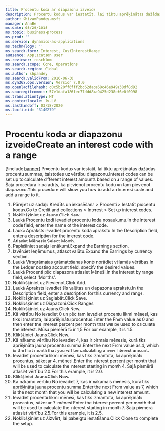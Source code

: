 ```yaml
---
title: Procentu koda ar diapazonu izveide
description: Procentu kodus var iestatīt, lai tiktu aprēķinātas dažādas procentu summas, balstoties uz vērtību diapazonu.
author: ShivamPandey-msft
manager: AnnBe
ms.date: 08/29/2018
ms.topic: business-process
ms.prod: ''
ms.service: dynamics-ax-applications
ms.technology: ''
ms.search.form: Interest, CustInterestRange
audience: Application User
ms.reviewer: roschlom
ms.search.scope: Core, Operations
ms.search.region: Global
ms.author: shpandey
ms.search.validFrom: 2016-06-30
ms.dyn365.ops.version: Version 7.0.0
ms.openlocfilehash: c0c5b20ff6fff2bc62daca68c46e949a38df8d92
ms.sourcegitcommit: 57e1dafa186fec77ddd8ba9425d238e36e0f0998
ms.translationtype: HT
ms.contentlocale: lv-LV
ms.lasthandoff: 03/18/2020
ms.locfileid: "3140279"
---
```

# <a name="create-an-interest-code-with-a-range"></a><span data-ttu-id="71334-103">Procentu koda ar diapazonu izveide</span><span class="sxs-lookup"><span data-stu-id="71334-103">Create an interest code with a range</span></span>

[!include [banner](../../includes/banner.md)]
<span data-ttu-id="71334-104">Procentu kodus var iestatīt, lai tiktu aprēķinātas dažādas procentu summas, balstoties uz vērtību diapazonu.</span><span class="sxs-lookup"><span data-stu-id="71334-104">Interest codes can be set up to calculate different interest amounts based on a range of values.</span></span> <span data-ttu-id="71334-105">Šajā procedūrā ir parādīts, kā pievienot procentu kodu un tam pievienot diapazonu.</span><span class="sxs-lookup"><span data-stu-id="71334-105">This procedure will show you how to add an interest code and add a range to it.</span></span>

1. <span data-ttu-id="71334-106">Pārejiet uz sadaļu Kredīts un iekasēšana > Procenti > Iestatīt procentu kodus.</span><span class="sxs-lookup"><span data-stu-id="71334-106">Go to Credit and collections > Interest > Set up interest codes.</span></span>
2. <span data-ttu-id="71334-107">Noklikšķiniet uz Jauns.</span><span class="sxs-lookup"><span data-stu-id="71334-107">Click New.</span></span>
3. <span data-ttu-id="71334-108">Laukā Procentu kodi ievadiet procentu koda nosaukumu.</span><span class="sxs-lookup"><span data-stu-id="71334-108">In the Interest code field, enter the name of the interest code.</span></span>
4. <span data-ttu-id="71334-109">Laukā Apraksts ievadiet procentu koda aprakstu.</span><span class="sxs-lookup"><span data-stu-id="71334-109">In the Description field, enter a description for the interest code.</span></span>
5. <span data-ttu-id="71334-110">Atlasiet Mēnesis.</span><span class="sxs-lookup"><span data-stu-id="71334-110">Select Month.</span></span>
6. <span data-ttu-id="71334-111">Paplašiniet sadaļu Ienākumi.</span><span class="sxs-lookup"><span data-stu-id="71334-111">Expand the Earnings section.</span></span>
7. <span data-ttu-id="71334-112">Izvērsiet Ieņēmumus, atlasot valūtu.</span><span class="sxs-lookup"><span data-stu-id="71334-112">Expand the Earnings by currency section.</span></span>
8. <span data-ttu-id="71334-113">Laukā Virsgrāmatas grāmatošanas konts norādiet vēlamās vērtības.</span><span class="sxs-lookup"><span data-stu-id="71334-113">In the Ledger posting account field, specify the desired values.</span></span>
9. <span data-ttu-id="71334-114">Laukā Procenti pēc diapazona atlasiet Mēneši.</span><span class="sxs-lookup"><span data-stu-id="71334-114">In the Interest by range field, select 'Months'.</span></span>
10. <span data-ttu-id="71334-115">Noklikšķiniet uz Pievienot.</span><span class="sxs-lookup"><span data-stu-id="71334-115">Click Add.</span></span>
11. <span data-ttu-id="71334-116">Laukā Apraksts ievadiet šīs valūtas un diapazona aprakstu.</span><span class="sxs-lookup"><span data-stu-id="71334-116">In the Description field, enter a description for this currency and range.</span></span>
12. <span data-ttu-id="71334-117">Noklikšķiniet uz Saglabāt.</span><span class="sxs-lookup"><span data-stu-id="71334-117">Click Save.</span></span>
13. <span data-ttu-id="71334-118">Noklikšķiniet uz Diapazoni.</span><span class="sxs-lookup"><span data-stu-id="71334-118">Click Ranges.</span></span>
14. <span data-ttu-id="71334-119">Noklikšķiniet uz Jauns.</span><span class="sxs-lookup"><span data-stu-id="71334-119">Click New.</span></span>
15. <span data-ttu-id="71334-120">Kā vērtību No ievadiet 0 un pēc tam ievadiet procentu likmi mēnesī, kas tiks izmantota, lai aprēķinātu procentus.</span><span class="sxs-lookup"><span data-stu-id="71334-120">Enter the From value as 0 and then enter the interest percent per month that will be used to calculate the interest.</span></span> <span data-ttu-id="71334-121">Mūsu piemērā tā ir 1,5.</span><span class="sxs-lookup"><span data-stu-id="71334-121">For our example, it is 1.5.</span></span>
16. <span data-ttu-id="71334-122">Klikšķiniet Jauns.</span><span class="sxs-lookup"><span data-stu-id="71334-122">Click New.</span></span>
17. <span data-ttu-id="71334-123">Kā nākamo vērtību No ievadiet 4, kas ir pirmais mēnesis, kurā tiks aprēķināta jauna procentu summa.</span><span class="sxs-lookup"><span data-stu-id="71334-123">Enter the next From value as 4, which is the first month that you will be calculating a new interest amount.</span></span>
18. <span data-ttu-id="71334-124">Ievadiet procentu likmi mēnesī, kas tiks izmantota, lai aprēķinātu procentus, sākot ar 4. mēnesi.</span><span class="sxs-lookup"><span data-stu-id="71334-124">Enter the interest percent per month that will be used to calculate the interest starting in month 4.</span></span> <span data-ttu-id="71334-125">Šajā piemērā atlasiet vērtību 2.0.</span><span class="sxs-lookup"><span data-stu-id="71334-125">For this example, it is 2.0.</span></span>
19. <span data-ttu-id="71334-126">Klikšķiniet Jauns.</span><span class="sxs-lookup"><span data-stu-id="71334-126">Click New.</span></span>
20. <span data-ttu-id="71334-127">Kā nākamo vērtību No ievadiet 7, kas ir nākamais mēnesis, kurā tiks aprēķināta jauna procentu summa.</span><span class="sxs-lookup"><span data-stu-id="71334-127">Enter the next From value as 7, which is the next month that you will be calculating a new interest amount.</span></span>
21. <span data-ttu-id="71334-128">Ievadiet procentu likmi mēnesī, kas tiks izmantota, lai aprēķinātu procentus, sākot ar 7. mēnesi.</span><span class="sxs-lookup"><span data-stu-id="71334-128">Enter the interest percent per month that will be used to calculate the interest starting in month 7.</span></span> <span data-ttu-id="71334-129">Šajā piemērā atlasiet vērtību 2.5.</span><span class="sxs-lookup"><span data-stu-id="71334-129">For this example, it is 2.5.</span></span>
22. <span data-ttu-id="71334-130">Noklikšķiniet uz Aizvērt, lai pabeigtu iestatīšanu.</span><span class="sxs-lookup"><span data-stu-id="71334-130">Click Close to complete the setup.</span></span>

